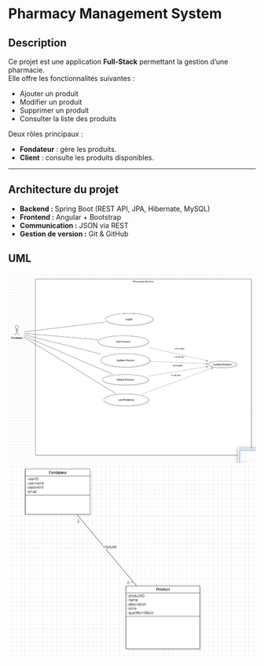 #  Pharmacy Management System

##  Description

Ce projet est une application **Full-Stack** permettant la gestion d’une pharmacie.  
Elle offre les fonctionnalités suivantes :

-  Ajouter un produit
- Modifier un produit
-  Supprimer un produit
-  Consulter la liste des produits

 Deux rôles principaux :
- **Fondateur** : gère les produits.
- **Client** : consulte les produits disponibles.

---

## Architecture du projet

- **Backend :** Spring Boot (REST API, JPA, Hibernate, MySQL)
- **Frontend :** Angular + Bootstrap
- **Communication :** JSON via REST
- **Gestion de version :** Git & GitHub
## UML
![img.png](img.png)
![img_1.png](img_1.png)

